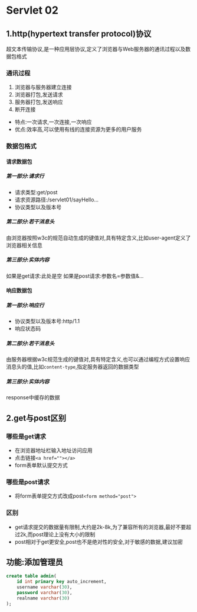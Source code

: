 # Servlet 02

## 1.http(hypertext transfer protocol)协议

超文本传输协议,是一种应用层协议,定义了浏览器与Web服务器的通讯过程以及数据包格式

### 通讯过程

1. 浏览器与服务器建立连接
2. 浏览器打包,发送请求
3. 服务器打包,发送响应
4. 断开连接

* 特点:一次请求,一次连接,一次响应
* 优点:效率高,可以使用有线的连接资源为更多的用户服务

### 数据包格式

#### 请求数据包

##### 第一部分:请求行

* 请求类型:get/post
* 请求资源路径:/servlet01/sayHello...
* 协议类型以及版本号

##### 第二部分:若干消息头

由浏览器按照w3c的规范自动生成的键值对,具有特定含义,比如user-agent定义了浏览器相关信息

##### 第三部分:实体内容

如果是get请求:此处是空
如果是post请求:参数名=参数值&...

#### 响应数据包

##### 第一部分:响应行

* 协议类型以及版本号:http/1.1
* 响应状态码

##### 第二部分:若干消息头

由服务器根据w3c规范生成的键值对,具有特定含义,也可以通过编程方式设置响应消息头的值,比如```content-type```,指定服务器返回的数据类型

##### 第三部分:实体内容

response中缓存的数据

## 2.get与post区别

### 哪些是get请求

* 在浏览器地址栏输入地址访问应用
* 点击链接```<a href=""></a>```
* form表单默认提交方式

### 哪些是post请求

* 将form表单提交方式改成post```<form method="post">```

### 区别

* get请求提交的数据量有限制,大约是2k-8k,为了兼容所有的浏览器,最好不要超过2k,而post理论上没有大小的限制
* post相对于get更安全,post也不是绝对性的安全,对于敏感的数据,建议加密

## 功能:添加管理员

```sql
create table admin(
    id int primary key auto_increment,
    username varchar(30),
    password varchar(30),
    realname varchar(30)
);
```
